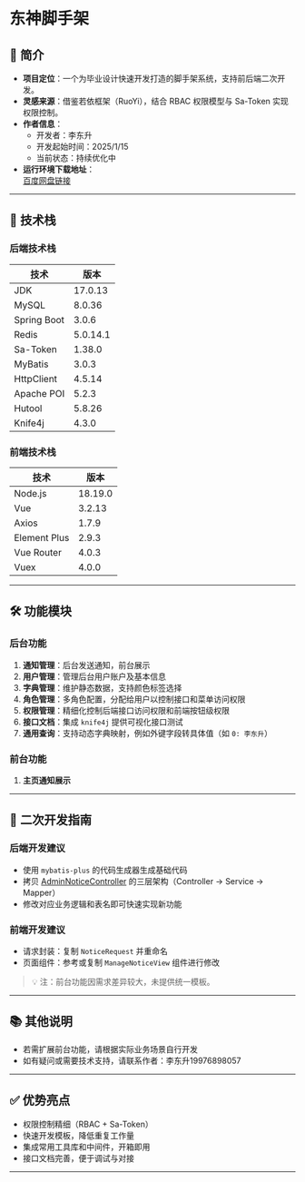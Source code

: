 # 东神脚手架

## 📌 简介

- **项目定位**：一个为毕业设计快速开发打造的脚手架系统，支持前后端二次开发。
- **灵感来源**：借鉴若依框架（RuoYi），结合 RBAC 权限模型与 Sa-Token 实现权限控制。
- **作者信息**：
    - 开发者：李东升
    - 开发起始时间：2025/1/15
    - 当前状态：持续优化中
- **运行环境下载地址**：  
  [百度网盘链接](https://pan.baidu.com/s/1zU8TWzNMtv5kNSL5H9Q5_w?pwd=ys73)

---

## 🔧 技术栈

### 后端技术栈

| 技术          | 版本       |
|-------------|----------|
| JDK         | 17.0.13  |
| MySQL       | 8.0.36   |
| Spring Boot | 3.0.6    |
| Redis       | 5.0.14.1 |
| Sa-Token    | 1.38.0   |
| MyBatis     | 3.0.3    |
| HttpClient  | 4.5.14   |
| Apache POI  | 5.2.3    |
| Hutool      | 5.8.26   |
| Knife4j     | 4.3.0    |

### 前端技术栈

| 技术           | 版本      |
|--------------|---------|
| Node.js      | 18.19.0 |
| Vue          | 3.2.13  |
| Axios        | 1.7.9   |
| Element Plus | 2.9.3   |
| Vue Router   | 4.0.3   |
| Vuex         | 4.0.0   |

---

## 🛠️ 功能模块

### 后台功能

1. **通知管理**：后台发送通知，前台展示
2. **用户管理**：管理后台用户账户及基本信息
3. **字典管理**：维护静态数据，支持颜色标签选择
4. **角色管理**：多角色配置，分配给用户以控制接口和菜单访问权限
5. **权限管理**：精细化控制后端接口访问权限和前端按钮级权限
6. **接口文档**：集成 `knife4j` 提供可视化接口测试
7. **通用查询**：支持动态字典映射，例如外键字段转具体值（如 `0: 李东升`）

### 前台功能

1. **主页通知展示**

---

## 🧱 二次开发指南

### 后端开发建议

- 使用 `mybatis-plus` 的代码生成器生成基础代码
- 拷贝 [AdminNoticeController](file://D:\develop\idea_project\java_project\web_manage\web_admin\src\main\java\com\example\controller\admin\AdminNoticeController.java#L22-L143)
的三层架构（Controller → Service → Mapper）
- 修改对应业务逻辑和表名即可快速实现新功能

### 前端开发建议

- 请求封装：复制 `NoticeRequest` 并重命名
- 页面组件：参考或复制 `ManageNoticeView` 组件进行修改

> 💡 注：前台功能因需求差异较大，未提供统一模板。

---

## 📚 其他说明

- 若需扩展前台功能，请根据实际业务场景自行开发
- 如有疑问或需要技术支持，请联系作者：李东升19976898057

---

## ✅ 优势亮点

- 权限控制精细（RBAC + Sa-Token）
- 快速开发模板，降低重复工作量
- 集成常用工具库和中间件，开箱即用
- 接口文档完善，便于调试与对接

---
